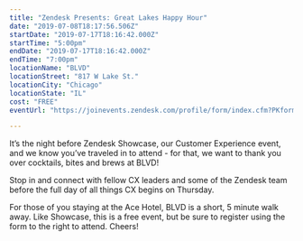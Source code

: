 ```yaml
---
title: "Zendesk Presents: Great Lakes Happy Hour"
date: "2019-07-08T18:17:56.506Z"
startDate: "2019-07-17T18:16:42.000Z"
startTime: "5:00pm"
endDate: "2019-07-17T18:16:42.000Z"
endTime: "7:00pm"
locationName: "BLVD"
locationStreet: "817 W Lake St."
locationCity: "Chicago"
locationState: "IL"
cost: "FREE"
eventUrl: "https://joinevents.zendesk.com/profile/form/index.cfm?PKformID=0x65266abcd"

---
```


It’s the night before Zendesk Showcase, our Customer Experience event, and we know you’ve traveled in to attend - for that, we want to thank you over cocktails, bites and brews at BLVD! 

 
Stop in and connect with fellow CX leaders and some of the Zendesk team before the full day of all things CX begins on Thursday. 

 
For those of you staying at the Ace Hotel, BLVD is a short, 5 minute walk away. Like Showcase, this is a free event, but be sure to register using the form to the right to attend. Cheers! 

 

